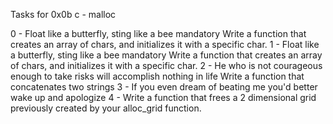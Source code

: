 Tasks for 0x0b c - malloc 

0 - Float like a butterfly, sting like a bee
mandatory
Write a function that creates an array of chars, and initializes it with a specific char.
1 - Float like a butterfly, sting like a bee
mandatory
Write a function that creates an array of chars, and initializes it with a specific char.
2 - He who is not courageous enough to take risks will accomplish nothing in life
Write a function that concatenates two strings
3 - If you even dream of beating me you'd better wake up and apologize
4 - Write a function that frees a 2 dimensional grid previously created by your alloc_grid function.

